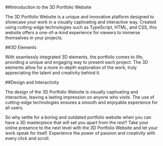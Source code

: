 ##Introduction to the 3D Portfolio Website

The 3D Portfolio Website is a unique and innovative platform designed to showcase your work in a visually captivating and interactive way. Created using cutting-edge technologies such as TypeScript, HTML, and CSS, this website offers a one-of-a-kind experience for viewers to immerse themselves in your projects.

##3D Elements

With seamlessly integrated 3D elements, the portfolio comes to life, providing a unique and engaging way to present each project. The 3D elements allow for a more in-depth exploration of the work, truly appreciating the talent and creativity behind it.

##Design and Interactivity

The design of the 3D Portfolio Website is visually captivating and interactive, leaving a lasting impression on anyone who visits. The use of cutting-edge technologies ensures a smooth and enjoyable experience for all users.

So why settle for a boring and outdated portfolio website when you can have a 3D masterpiece that will set you apart from the rest? Take your online presence to the next level with the 3D Portfolio Website and let your work speak for itself. Experience the power of passion and creativity with every click and scroll.
